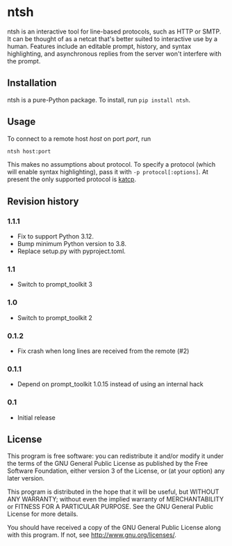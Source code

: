# ntsh

ntsh is an interactive tool for line-based protocols, such as HTTP
or SMTP. It can be thought of as a netcat that's better suited to
interactive use by a human. Features include an editable prompt,
history, and syntax highlighting, and asynchronous replies from
the server won't interfere with the prompt.

## Installation

ntsh is a pure-Python package. To install, run `pip install ntsh`.

## Usage

To connect to a remote host *host* on port *port*, run
```sh
ntsh host:port
```
This makes no assumptions about protocol. To specify a protocol (which will
enable syntax highlighting), pass it with `-p protocol[:options]`. At present
the only supported protocol is
[katcp](https://katcp-python.readthedocs.io/en/latest/).

## Revision history

### 1.1.1

- Fix to support Python 3.12.
- Bump minimum Python version to 3.8.
- Replace setup.py with pyproject.toml.

### 1.1

- Switch to prompt\_toolkit 3

### 1.0

- Switch to prompt\_toolkit 2

### 0.1.2

- Fix crash when long lines are received from the remote (#2)

### 0.1.1

- Depend on prompt\_toolkit 1.0.15 instead of using an internal hack

### 0.1

- Initial release

## License

This program is free software: you can redistribute it and/or modify
it under the terms of the GNU General Public License as published by
the Free Software Foundation, either version 3 of the License, or
(at your option) any later version.

This program is distributed in the hope that it will be useful,
but WITHOUT ANY WARRANTY; without even the implied warranty of
MERCHANTABILITY or FITNESS FOR A PARTICULAR PURPOSE.  See the
GNU General Public License for more details.

You should have received a copy of the GNU General Public License
along with this program.  If not, see <http://www.gnu.org/licenses/>.
